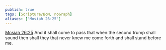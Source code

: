 ```yaml
---
publish: true
tags: [Scripture/BoM, noGraph]
aliases: ["Mosiah 26:25"]
---
```

[Mosiah 26:25](https://churchofjesuschrist.org/study/scriptures/bofm/mosiah/26?lang=eng&id=p25#p25) And it shall come to pass that when the second trump shall sound then shall they that never knew me come forth and shall stand before me.
